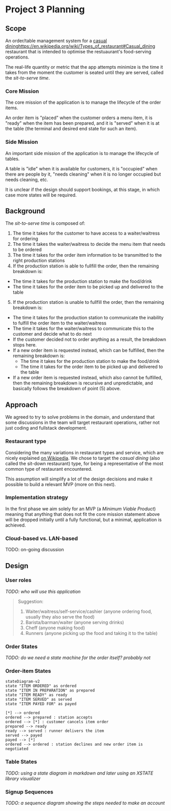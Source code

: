# Project 3 Planning

## Scope

An order/table management system for a [casual dining](https://en.wikipedia.org/wiki/Types_of_restaurant#Casual_dining)https://en.wikipedia.org/wiki/Types_of_restaurant#Casual_dining restaurant that is intended to optimise the restuaurant's food-serving operations.

The real-life quantity or metric that the app attempts minimize is the time it takes from the moment the customer is seated until they are served, called the _sit-to-serve time_.

### Core Mission

The core mission of the application is to manage the lifecycle of the order items.

An order item is "placed" when the customer orders a menu item, it is "ready" when the item has been prepared, and it is "served" when it is at the table (the terminal and desired end state for such an item).

### Side Mission

An important side mission of the application is to manage the lifecycle of tables.

A table is "idle" when it is available for customers, it is "occupied" when there are people by it, "needs cleaning" when it is no longer occupied but needs cleaning, etc.

It is unclear if the design should support bookings, at this stage, in which case more states will be required.

## Background

The _sit-to-serve time_ is composed of:
1. The time it takes for the customer to have access to a waiter/waitress for ordering
2. The time it takes the waiter/waitress to decide the menu item that needs to be ordered
3. The time it takes for the order item information to be transmitted to the right production stations
4. If the production station is able to fullfill the order, then the remaining breakdown is:
  - The time it takes for the production station to make the food/drink
  - The time it takes for the order item to be picked up and delivered to the table
5. If the production station is unable to fullfill the order, then the remaining breakdown is:
  - The time it takes for the production station to communicate the inability to fulfill the order item to the waiter/waitress
  - The time it takes for the waiter/waitress to communicate this to the customer and decide what to do next
  - If the customer decided not to order anything as a result, the breakdown stops here.
  - If a new order item is requested instead, which can be fulfilled, then the remaining breakdown is:
    * The time it takes for the production station to make the food/drink
    * The time it takes for the order item to be picked up and delivered to the table
  - If a new order item is requested instead, which also cannot be fulfilled, then the remaining breakdown is recursive and unpredictable, and basically follows the breakdown of point (5) above.

## Approach

We agreed to try to solve problems in the domain, and understand that some discussions in the team will target restaurant operations, rather not just coding and fullstack development.

### Restaurant type

Considering the many variations in restaurant types and service, which are nicely explained [on Wikipedia](https://en.wikipedia.org/wiki/Types_of_restaurant). We chose to target the _casual dining_ (also called the sit-down restaurant) type, for being a representative of the most common type of restaurant encountered.

This assumption will simplify a lot of the design decisions and make it possible to build a relevant MVP (more on this next).

### Implementation strategy

In the first phase we aim solely for an MVP (a _Minimum Viable Product_) meaning that anything that does not fit the core mission statement above will be dropped initially until a fully functional, but a minimal, application is achieved.

### Cloud-based vs. LAN-based

TODO: on-going discussion

## Design

### User roles

_TODO: who will use this application_

> Suggestion:
> 1. Waiter/waitress/self-service/cashier (anyone ordering food, usually they also serve the food)
> 2. Barista/barman/waiter (anyone serving drinks)
> 3. Cheff (anyone making food)
> 4. Runners (anyone picking up the food and taking it to the table)

### Order States

_TODO: do we need a state machine for the order itself? probably not_

### Order-item States

```mermaid
stateDiagram-v2
state "ITEM ORDERED" as ordered
state "ITEM IN PREPARATION" as prepared
state "ITEM READY" as ready
state "ITEM SERVED" as served
state "ITEM PAYED FOR" as payed

[*] --> ordered
ordered --> prepared : station accepts
ordered --> [*] : customer cancels item order
prepared --> ready
ready --> served : runner delivers the item
served --> payed
payed --> [*]
ordered --> ordered : station declines and new order item is negotiated
```

### Table States

_TODO: using a state diagram in markdown and later using an XSTATE library visualizer_
### Signup Sequences

_TODO: a sequence diagram showing the steps needed to make an account_

